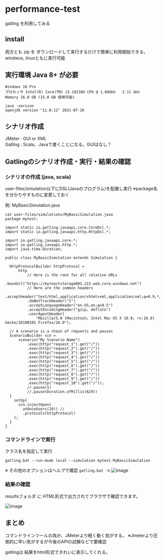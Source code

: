 # performance-test

gatling を利用してみる

## install

両方とも zip を ダウンロードして実行するだけで簡単に利用開始できる。  
windwos, linuxともに実行可能  

## 実行環境 Java 8+ が必要
```
Windows 10 Pro
プロセッサ Intel(R) Core(TM) i5-10210U CPU @ 1.60GHz   2.11 GHz
Memory 16.0 GB (15.8 GB 使用可能)
```

```
java -version
openjdk version "11.0.12" 2021-07-20
```

## シナリオ作成
JMeter : GUI or XML  
Gatling : Scala、Javaで書くことになる。GUIはなし？  

## Gatlingのシナリオ作成・実行・結果の確認

### シナリオの作成 (java, scala)
user-files/simulation以下にDSL(Javaのプログラム)を配置し実行
※package名を分かりやすものに変更しておく

例: MyBasicSimulation.java
```
cat user-files/simulations/MyBasicSimulation.java
package mytest;

import static io.gatling.javaapi.core.CoreDsl.*;
import static io.gatling.javaapi.http.HttpDsl.*;

import io.gatling.javaapi.core.*;
import io.gatling.javaapi.http.*;
import java.time.Duration;

public class MyBasicSimulation extends Simulation {

  HttpProtocolBuilder httpProtocol =
      http
          // Here is the root for all relative URLs
          .baseUrl("https://myreactstorage001.z22.web.core.windows.net")
          // Here are the common headers
          .acceptHeader("text/html,application/xhtml+xml,application/xml;q=0.9,*/*;q=0.8")
          .doNotTrackHeader("1")
          .acceptLanguageHeader("en-US,en;q=0.5")
          .acceptEncodingHeader("gzip, deflate")
          .userAgentHeader(
              "Mozilla/5.0 (Macintosh; Intel Mac OS X 10.8; rv:16.0) Gecko/20100101 Firefox/16.0");

  // A scenario is a chain of requests and pauses
  ScenarioBuilder scn =
      scenario("My Scenario Name")
          .exec(http("request_1").get("/"))
          .exec(http("request_2").get("/"))
          .exec(http("request_3").get("/"))
          .exec(http("request_4").get("/"))
          .exec(http("request_5").get("/"))
          .exec(http("request_6").get("/"))
          .exec(http("request_7").get("/"))
          .exec(http("request_8").get("/"))
          .exec(http("request_9").get("/"))
          .exec(http("request_10").get("/"));
          //.pause(1)          
          //.pause(Duration.ofMillis(629))          
  {
    setUp(
      scn.injectOpen(        
        atOnceUsers(10)) //
        .protocols(httpProtocol)
    );
  }
}
```

### コマンドラインで実行
クラス名を指定して実行
```
gatling.bat --run-mode local --simulation mytest.MyBasicSimulation
```
※ その他のオプションはヘルプで確認 `gatling.bat -h`
![image](./run_gatling.gif)

### 結果の確認
resultsフォルダ に HTML形式で出力されてブラウザで確認できます。

![image](./Gatling-Stats.gif)

## まとめ
コマンドラインツールの為か、JMeterより軽く動く気がする。
※Jmeterより圧倒的に早い気がするが今後のAPIの試験などで要確認

gatlingは 結果をhtml形式できれいに表示してくれる。


